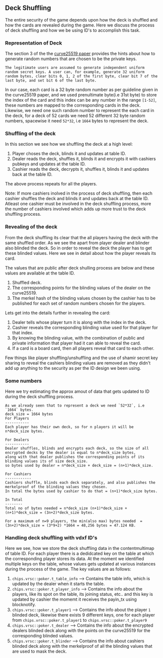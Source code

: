 Deck Shuffling
---------------

The entire security of the game depends upon how the deck is shuffled and how the cards are revealed during the game. Here we discuss the process of deck shuffling and how we be using ID's to accomplish this task.

### Representation of Deck
The section 3 of the the [curve25519 paper](https://cr.yp.to/ecdh/curve25519-20060209.pdf) provides the hints about how to generate random numbers that are chosen to be the private keys.
```
The legitimate users are assumed to generate independent uniform random secret keys. A user can, for example, generate 32 uniform 
random bytes, clear bits 0, 1, 2 of the first byte, clear bit 7 of the last byte, and set bit 6 of the last byte.
```
In our case, each card is a 32 byte random number as per guideline given in the curve25519 paper, and we used prenultimate byte(i.e 31st byte) to store the index of the card and this index can be any number in the range `[1-52]`, these numbers are mapped to the corresponding cards in the deck. Likewise, we need one such random number to represent the each card in the deck, for a deck of 52 cards we need 52 different 32 byte random numbers, spacewise it need `52*32`, i.e `1664` bytes to represent the deck.

### Shuffling of the deck
In this section we see how we shuffling the deck at a high level:
1. Player choses the deck, blinds it and updates at table ID.
2. Dealer reads the deck, shuffles it, blinds it and encrypts it with cashiers pubkeys and updates at the table ID.
3. Cashier reads the deck, decrypts it, shuffles it, blinds it and updates back at the table ID. 

The above process repeats for all the players.

Note: If more cashiers inolved in the process of deck shuffling, then each cashier shuffles the deck and blinds it and updates back at the table ID. Atleast one cashier must be involved in the deck shuffling process, more the number of cashiers involved which adds up more trust to the deck shuffling process.
 
### Revealing of the deck
From the deck shuffling its clear that the all players having the deck with the same shuffled order. As we see the apart from player dealer and blinder also blinded the deck. So in order to reveal the deck the player has to get these blinded values. Here we see in detail about how the player reveals its card.

The values that are public after deck shulling process are below and these values are available at the table ID.
1. Shuffled deck.
2. The corresponding points for the blinding values of the dealer on the curve25519.
3. The merkel hash of the blinding values chosen by the cashier has to be published for each set of random numbers chosen for the players.

Lets get into the details further in revealing the card:
1. Dealer tells whose player turn it is along with the index in the deck.
2. Cashier reveals the corresponding blinding value used for that player for that index.
3. By knowing the blinding value, with the combination of public and private information that player had it can able to reveal the card.
4. If a card is a board card, then all players reveal that card to each other.

Few things like player shuffling/unshuffling and the use of shamir secret key sharing to reveal the cashiers blinding values are removed as they didn't add up anything to the security as per the ID design we been using.

### Some numbers
Here we try estimating the approx amout of data that gets updated to ID during the deck shuffling process. 
```
As we already seen that to represent a deck we need `52*32`, i.e `1664` bytes.
deck_size = 1664 bytes
For Players
-----------
Each player has their own deck, so for n players it will be n*deck_size bytes.

For Dealers
-----------
Dealer shuffles, blinds and encrypts each deck, so the size of all encrypted decks by the dealer is equal to n*deck_size bytes, 
along with that dealer publishes the corresponding points of its blinding values its of size deck_size. 
so bytes used by dealer = n*deck_size + deck_size = (n+1)*deck_size.

For Cashiers
------------
Cashiers shuffle, blinds each deck separately, and also publishes the merkelproof of the blinding values they chosen. 
In total the bytes used by cashier to do that = (n+1)*deck_size bytes.

In Total
--------
Total no of bytes needed = n*deck_size (n+1)*deck_size +(n+1)*deck_size = (3n+2)*deck_size bytes.

For a maximum of n=9 players, the min(also max) bytes needed  = (3n+2)*deck_size = (3*9+2) *1664 = 48,256 bytes = 47.124 KB.
```

### Handling deck shuffling with vdxf ID's
Here we see, how we store the deck shuffling data in the contentmultimap of table ID. For each player there is a dedidcated key on the table at which the corresponding player stores its data.
At the moment we identified multiple keys on the table, whose values gets updated at various instances during the process of the game. The key values are as follows:
1. `chips.vrsc::poker.t_table_info` --> Contains the table info, which is updated by the dealer when it starts the table.
2. `chips.vrsc::poker.t_player_info` --> Contains the info about the players, like its spot on the table, its joining status, etc.. and this key is updated by cashier the momemt it receives the payin_tx using blocknotify.
3. `chips.vrsc::poker.t_player1` --> Contains the info about the player `1` blinded deck, likewise there exists 9 different keys, one for each player from `chips.vrsc::poker.t_player1` to `chips.vrsc::poker.t_player9`
4. `chips.vrsc::poker.t_dealer` --> Contains the info about the encrypted dealers blinded deck along with the points on the curve25519 for the corresponding blinded values.
5. `chips.vrsc::poker.t_blinder` --> Contains the info about cashiers blinded deck along with the merkelproof of all the blinding values that are used to mask the deck.
